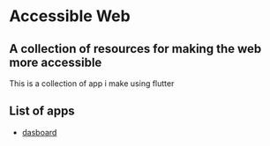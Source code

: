 # Accessible Web

## A collection of resources for making the web more accessible

This is a collection of app i make using flutter

## List of apps

- [dasboard](http://thetarius26.github.io/dashboard/)
